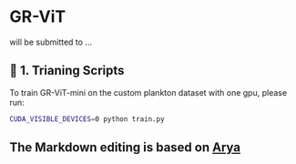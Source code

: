 # GR-ViT
will be submitted to ...


## 🌟 1. Trianing Scripts
To train GR-ViT-mini on the custom plankton dataset with one gpu, please run:
```bash
CUDA_VISIBLE_DEVICES=0 python train.py
```
## The Markdown editing is based on [Arya](https://markdown.lovejade.cn/?utm_source=markdown.lovejade.cn)
